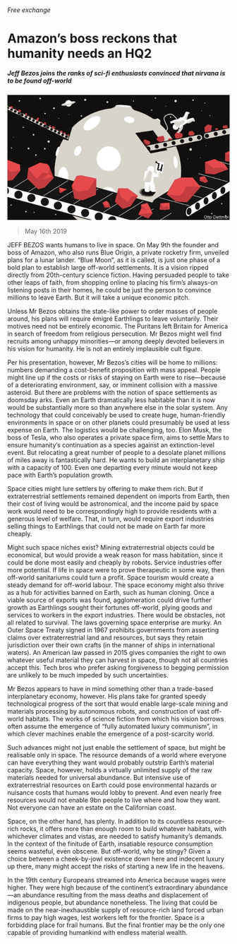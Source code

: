 ###### Free exchange

# Amazon’s boss reckons that humanity needs an HQ2 

##### Jeff Bezos joins the ranks of sci-fi enthusiasts convinced that nirvana is to be found off-world 

![image](images/20190518_fnd000.jpg) 

> May 16th 2019 

JEFF BEZOS wants humans to live in space. On May 9th the founder and boss of Amazon, who also runs Blue Origin, a private rocketry firm, unveiled plans for a lunar lander. “Blue Moon”, as it is called, is just one phase of a bold plan to establish large off-world settlements. It is a vision ripped directly from 20th-century science fiction. Having persuaded people to take other leaps of faith, from shopping online to placing his firm’s always-on listening posts in their homes, he could be just the person to convince millions to leave Earth. But it will take a unique economic pitch. 

Unless Mr Bezos obtains the state-like power to order masses of people around, his plans will require émigré Earthlings to leave voluntarily. Their motives need not be entirely economic. The Puritans left Britain for America in search of freedom from religious persecution. Mr Bezos might well find recruits among unhappy minorities—or among deeply devoted believers in his vision for humanity. He is not an entirely implausible cult figure. 

Per his presentation, however, Mr Bezos’s cities will be home to millions: numbers demanding a cost-benefit proposition with mass appeal. People might line up if the costs or risks of staying on Earth were to rise—because of a deteriorating environment, say, or imminent collision with a massive asteroid. But there are problems with the notion of space settlements as doomsday arks. Even an Earth dramatically less habitable than it is now would be substantially more so than anywhere else in the solar system. Any technology that could conceivably be used to create huge, human-friendly environments in space or on other planets could presumably be used at less expense on Earth. The logistics would be challenging, too. Elon Musk, the boss of Tesla, who also operates a private space firm, aims to settle Mars to ensure humanity’s continuation as a species against an extinction-level event. But relocating a great number of people to a desolate planet millions of miles away is fantastically hard. He wants to build an interplanetary ship with a capacity of 100. Even one departing every minute would not keep pace with Earth’s population growth. 

Space cities might lure settlers by offering to make them rich. But if extraterrestrial settlements remained dependent on imports from Earth, then their cost of living would be astronomical, and the income paid by space work would need to be correspondingly high to provide residents with a generous level of welfare. That, in turn, would require export industries selling things to Earthlings that could not be made on Earth far more cheaply. 

Might such space niches exist? Mining extraterrestrial objects could be economical, but would provide a weak reason for mass habitation, since it could be done most easily and cheaply by robots. Service industries offer more potential. If life in space were to prove therapeutic in some way, then off-world sanitariums could turn a profit. Space tourism would create a steady demand for off-world labour. The space economy might also thrive as a hub for activities banned on Earth, such as human cloning. Once a viable source of exports was found, agglomeration could drive further growth as Earthlings sought their fortunes off-world, plying goods and services to workers in the export industries. There would be obstacles, not all related to survival. The laws governing space enterprise are murky. An Outer Space Treaty signed in 1967 prohibits governments from asserting claims over extraterrestrial land and resources, but says they retain jurisdiction over their own crafts (in the manner of ships in international waters). An American law passed in 2015 gives companies the right to own whatever useful material they can harvest in space, though not all countries accept this. Tech bros who prefer asking forgiveness to begging permission are unlikely to be much impeded by such uncertainties. 

Mr Bezos appears to have in mind something other than a trade-based interplanetary economy, however. His plans take for granted speedy technological progress of the sort that would enable large-scale mining and materials processing by autonomous robots, and construction of vast off-world habitats. The works of science fiction from which his vision borrows often assume the emergence of “fully automated luxury communism”, in which clever machines enable the emergence of a post-scarcity world. 

Such advances might not just enable the settlement of space, but might be realisable only in space. The resource demands of a world where everyone can have everything they want would probably outstrip Earth’s material capacity. Space, however, holds a virtually unlimited supply of the raw materials needed for universal abundance. But intensive use of extraterrestrial resources on Earth could pose environmental hazards or nuisance costs that humans would lobby to prevent. And even nearly free resources would not enable 9bn people to live where and how they want. Not everyone can have an estate on the Californian coast. 

Space, on the other hand, has plenty. In addition to its countless resource-rich rocks, it offers more than enough room to build whatever habitats, with whichever climates and vistas, are needed to satisfy humanity’s demands. In the context of the finitude of Earth, insatiable resource consumption seems wasteful, even obscene. But off-world, why be stingy? Given a choice between a cheek-by-jowl existence down here and indecent luxury up there, many might accept the risks of starting a new life in the heavens. 

In the 19th century Europeans streamed into America because wages were higher. They were high because of the continent’s extraordinary abundance—an abundance resulting from the mass deaths and displacement of indigenous people, but abundance nonetheless. The living that could be made on the near-inexhaustible supply of resource-rich land forced urban firms to pay high wages, lest workers left for the frontier. Space is a forbidding place for frail humans. But the final frontier may be the only one capable of providing humankind with endless material wealth. 

